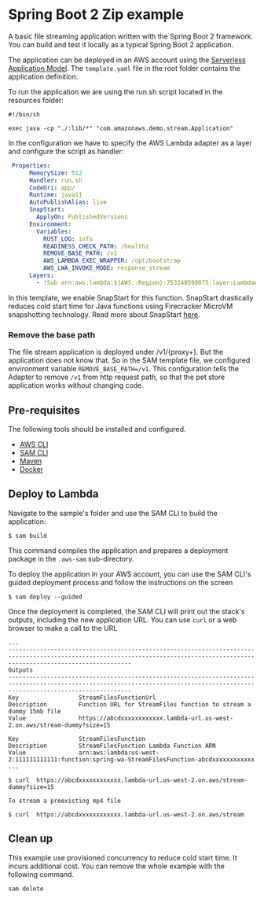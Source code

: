 # Spring Boot 2 Zip example

A basic file streaming application written with the Spring Boot 2 framework. You can build and test it locally as a typical Spring Boot 2 application.

The application can be deployed in an AWS account using the [Serverless Application Model](https://github.com/awslabs/serverless-application-model). The `template.yaml` file in the root folder contains the application definition.

To run the application we are using the run.sh script located in the resources folder:

```shell
#!/bin/sh

exec java -cp "./:lib/*" "com.amazonaws.demo.stream.Application"
```

In the configuration we have to specify the AWS Lambda adapter as a layer and configure the script as handler:

```yaml
 Properties:
      MemorySize: 512
      Handler: run.sh
      CodeUri: app/
      Runtime: java11
      AutoPublishAlias: live
      SnapStart:
        ApplyOn: PublishedVersions      
      Environment:
        Variables:
          RUST_LOG: info
          READINESS_CHECK_PATH: /healthz
          REMOVE_BASE_PATH: /v1
          AWS_LAMBDA_EXEC_WRAPPER: /opt/bootstrap
          AWS_LWA_INVOKE_MODE: response_stream
      Layers:
        - !Sub arn:aws:lambda:${AWS::Region}:753240598075:layer:LambdaAdapterLayerX86:23
```
In this template, we enable SnapStart for this function. SnapStart drastically reduces cold start time for Java functions using Firecracker MicroVM snapshotting technology. Read more about SnapStart [here](https://docs.aws.amazon.com/lambda/latest/dg/snapstart.html).

### Remove the base path

The file stream application is deployed under /v1/{proxy+}. But the application does not know that. So in the SAM template file, we configured environment variable `REMOVE_BASE_PATH=/v1`. 
This configuration tells the Adapter to remove `/v1` from http request path, so that the pet store application works without changing code. 


## Pre-requisites

The following tools should be installed and configured.

* [AWS CLI](https://aws.amazon.com/cli/)
* [SAM CLI](https://github.com/awslabs/aws-sam-cli)
* [Maven](https://maven.apache.org/)
* [Docker](https://www.docker.com/products/docker-desktop)

## Deploy to Lambda
Navigate to the sample's folder and use the SAM CLI to build the application:

```shell
$ sam build
```

This command compiles the application and prepares a deployment package in the `.aws-sam` sub-directory.

To deploy the application in your AWS account, you can use the SAM CLI's guided deployment process and follow the instructions on the screen

```shell
$ sam deploy --guided
```

Once the deployment is completed, the SAM CLI will print out the stack's outputs, including the new application URL. You can use `curl` or a web browser to make a call to the URL

```shell
...
-------------------------------------------------------------------------------------------------------------------------------------------------------------------------------
Outputs                                                                                                                                                                       
-------------------------------------------------------------------------------------------------------------------------------------------------------------------------------
Key                 StreamFilesFunctionUrl                                                                                                                                    
Description         Function URL for StreamFiles function to stream a dummy 15mb file                                                                                         
Value               https://abcdxxxxxxxxxxxx.lambda-url.us-west-2.on.aws/stream-dummy?size=15                                                                 

Key                 StreamFilesFunction                                                                                                                                       
Description         StreamFilesFunction Lambda Function ARN                                                                                                                   
Value               arn:aws:lambda:us-west-2:111111111111:function:spring-wa-StreamFilesFunction-abcdxxxxxxxxxxxx     
...

$ curl  https://abcdxxxxxxxxxxxx.lambda-url.us-west-2.on.aws/stream-dummy?size=15

To stream a preexisting mp4 file  

$ curl  https://abcdxxxxxxxxxxxx.lambda-url.us-west-2.on.aws/stream   
```

## Clean up

This example use provisioned concurrency to reduce cold start time. It incurs additional cost. You can remove the whole example with the following command. 

```shell
sam delete
```